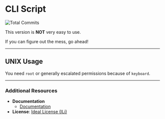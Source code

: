# CLI Script

![Total Commits](https://badgen.net/github/commits/pytmg/cli?color=black&icon=github)

This version is **NOT** very easy to use.

If you can figure out the mess, go ahead!

---

## UNIX Usage

You need `root` or generally escalated permissions because of `keyboard`.

---

### Additional Resources
- **Documentation**
  - [Documentation](./Documentation.md)
- **License**: [Ideal License (ILi)](./LICENSE)
